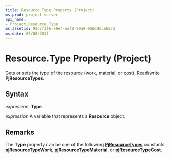 ```yaml
---
title: Resource.Type Property (Project)
ms.prod: project-server
api_name:
- Project.Resource.Type
ms.assetid: 93dcf3f6-e9ef-eaf2-90a9-956696ceb83d
ms.date: 06/08/2017
---
```



# Resource.Type Property (Project)

Gets or sets the type of the resource (work, material, or cost). Read/write **PjResourceTypes**.


## Syntax

 _expression_. **Type**

 _expression_ A variable that represents a **Resource** object.


## Remarks

The **Type** property can be one of the following **[PjResourceTypes](pjresourcetypes-enumeration-project.md)** constants: **pjResourceTypeWork**, **pjResourceTypeMaterial**, or **pjResourceTypeCost**.


